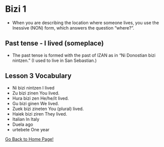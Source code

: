 # Bizi 1
* When you are describing the location where someone lives, you use the Inessive (NON) form, which answers the question “where?”.
## Past tense - I lived (someplace)
* The past tense is formed with the past of IZAN as in “Ni Donostian bizi nintzen.” (I used to live in San Sebastian.)
## Lesson 3 Vocabulary
* Ni bizi  nintzen I lived
* Zu bizi  zinen You lived.
* Hura bizi zen He/he/it lived.
* Gu bizi ginen We lived.
* Zuek bizi zineten You (plural) lived.
* Haiek bizi ziren They lived.
* Italian In Italy
* Duela ago
* urtebete One year    

[ Go Back to Home Page!](..)
